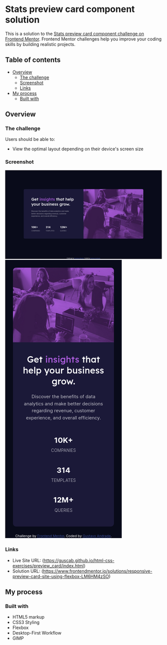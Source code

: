 # Stats preview card component solution

This is a solution to the [Stats preview card component challenge on Frontend Mentor](https://www.frontendmentor.io/challenges/stats-preview-card-component-8JqbgoU62). Frontend Mentor challenges help you improve your coding skills by building realistic projects. 

## Table of contents

- [Overview](#overview)
  - [The challenge](#the-challenge)
  - [Screenshot](#screenshot)
  - [Links](#links)
- [My process](#my-process)
  - [Built with](#built-with)

## Overview

### The challenge

Users should be able to:

- View the optimal layout depending on their device's screen size

### Screenshot

![](./images/screenshot1.png)
![](./images/screenshot2.png)

### Links

- Live Site URL: (https://guscab.github.io/html-css-exercises/preview_card/index.html)
- Solution URL: (https://www.frontendmentor.io/solutions/responsive-preview-card-site-using-flexbox-LM6HM4zSO)

## My process

### Built with

- HTML5 markup
- CSS3 Styling
- Flexbox
- Desktop-First Workflow
- GIMP
